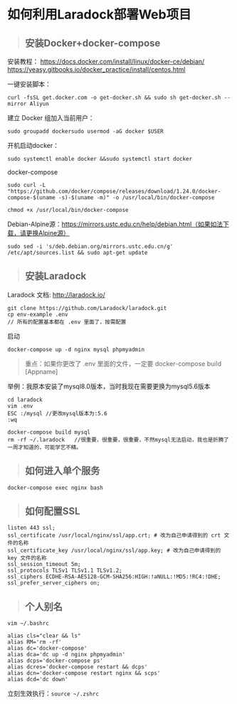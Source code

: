 # 如何利用Laradock部署Web项目

> ## 安装Docker+docker-compose

安装教程：
https://docs.docker.com/install/linux/docker-ce/debian/
https://yeasy.gitbooks.io/docker_practice/install/centos.html

 一键安装脚本：

```
curl -fsSL get.docker.com -o get-docker.sh && sudo sh get-docker.sh --mirror Aliyun
```

 建立 Docker 组加入当前用户：

```
sudo groupadd dockersudo usermod -aG docker $USER
```

 开机启动docker：

```
sudo systemctl enable docker &&sudo systemctl start docker
```

docker-compose

```
sudo curl -L "https://github.com/docker/compose/releases/download/1.24.0/docker-compose-$(uname -s)-$(uname -m)" -o /usr/local/bin/docker-compose

chmod +x /usr/local/bin/docker-compose
```

Debian-Alpine源：https://mirrors.ustc.edu.cn/help/debian.html（如果如法下载，请更换Alpine源）

```
sudo sed -i 's/deb.debian.org/mirrors.ustc.edu.cn/g' /etc/apt/sources.list && sudo apt-get update
```

> ## 安装Laradock

Laradock 文档: http://laradock.io/

```
git clone https://github.com/Laradock/laradock.git
cp env-example .env 
// 所有的配置基本都在 .env 里面了，按需配置
```

启动

```
docker-compose up -d nginx mysql phpmyadmin
```

> 重点：如果你更改了 .env 里面的文件，一定要 docker-compose build [Appname]

举例：我原本安装了mysql8.0版本，当时我现在需要更换为mysql5.6版本

```
cd laradock
vim .env
ESC :/mysql //更改mysql版本为:5.6
:wq
```

```
docker-compose build mysql
rm -rf ~/.laradock   //很重要，很重要，很重要，不然mysql无法启动，我也是折腾了一周才知道的，可能学艺不精。
```

> ## 如何进入单个服务

```
docker-compose exec nginx bash
```

> ## 如何配置SSL

```
listen 443 ssl; 
ssl_certificate /usr/local/nginx/ssl/app.crt; # 改为自己申请得到的 crt 文件的名称
ssl_certificate_key /usr/local/nginx/ssl/app.key; # 改为自己申请得到的 key 文件的名称
ssl_session_timeout 5m;
ssl_protocols TLSv1 TLSv1.1 TLSv1.2;
ssl_ciphers ECDHE-RSA-AES128-GCM-SHA256:HIGH:!aNULL:!MD5:!RC4:!DHE;
ssl_prefer_server_ciphers on;	
```

> ## 个人别名

`vim ~/.bashrc` 

```
alias cls="clear && ls"
alias RM='rm -rf'
alias dc='docker-compose'
alias dca='dc up -d nginx phpmyadmin'
alias dcps='docker-compose ps'
alias dcres='docker-compose restart && dcps'
alias dcn='docker-compose restart nginx && scps'
alias dcd='dc down'
```

立刻生效执行：`source ~/.zshrc` 